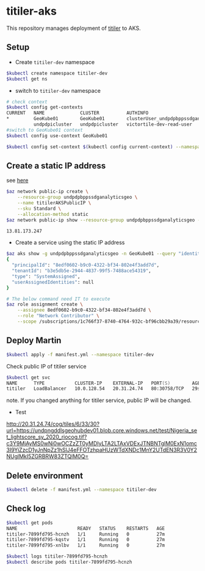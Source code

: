# titiler-aks

This repository manages deployment of [titiler](https://developmentseed.org/titiler) to AKS.

## Setup

- Create `titiler-dev` namespace

```zsh
$kubectl create namespace titiler-dev
$kubectl get ns
```

- switch to `titiler-dev` namespace

```zsh
# check context
$kubectl config get-contexts
CURRENT   NAME             CLUSTER          AUTHINFO                                          NAMESPACE
*         GeoKube01        GeoKube01        clusterUser_undpdpbppssdganalyticsgeo_GeoKube01   
          undpdpicluster   undpdpicluster   victortile-dev-read-user                          victortile-dev
#switch to GeoKube01 context
$kubectl config use-context GeoKube01

$kubectl config set-context $(kubectl config current-context) --namespace=titiler-dev
```

## Create a static IP address

see [here](https://docs.microsoft.com/en-us/azure/aks/static-ip)

```zsh
$az network public-ip create \
    --resource-group undpdpbppssdganalyticsgeo \
    --name titilerAKSPublicIP \
    --sku Standard \
    --allocation-method static
$az network public-ip show --resource-group undpdpbppssdganalyticsgeo --name titilerAKSPublicIP --query ipAddress --output tsv

13.81.173.247
```

- Create a service using the static IP address


```zsh
$az aks show -g undpdpbppssdganalyticsgeo -n GeoKube01 --query "identity"
{
  "principalId": "8edf0602-b9c0-4322-bf34-802e4f3add7d",
  "tenantId": "b3e5db5e-2944-4837-99f5-7488ace54319",
  "type": "SystemAssigned",
  "userAssignedIdentities": null
}

# The below command need IT to execute
$az role assignment create \
    --assignee 8edf0602-b9c0-4322-bf34-802e4f3add7d \
    --role "Network Contributor" \
    --scope /subscriptions/1c766f37-8740-4764-932c-bf96cbb29a39/resourceGroups/undpdpbppssdganalyticsgeo
```

## Deploy Martin

```zsh
$kubectl apply -f manifest.yml --namespace titiler-dev
```

Check public IP of titiler service

```zsh
$kubectl get svc
NAME      TYPE           CLUSTER-IP    EXTERNAL-IP   PORT(S)        AGE
titiler   LoadBalancer   10.0.128.54   20.31.24.74   80:30758/TCP   29s
```

note. If you changed anything for titiler service, public IP will be changed.

- Test

http://20.31.24.74/cog/tiles/6/33/30?url=https://undpngddlsgeohubdev01.blob.core.windows.net/test/Nigeria_set_lightscore_sy_2020_riocog.tif?c3Y9MjAyMS0wNi0wOCZzZT0yMDIyLTA2LTAxVDExJTNBNTglM0ExN1omc3I9YiZzcD1yJnNpZz1hSlJ4eFFOTzhpaHUzWTdXNDc1MnY2UTdEN3R3V0Y2NUglMkI5ZGRBRW83ZTQlM0Q=

## Delete environment

```zsh
$kubectl delete -f manifest.yml --namespace titiler-dev
```

## Check log

```zsh
$kubectl get pods
NAME                      READY   STATUS    RESTARTS   AGE
titiler-7899fd795-hcnzh   1/1     Running   0          27m
titiler-7899fd795-kqstv   1/1     Running   0          27m
titiler-7899fd795-xnlbv   1/1     Running   0          27m

$kubectl logs titiler-7899fd795-hcnzh
$kubectl describe pods titiler-7899fd795-hcnzh
```
